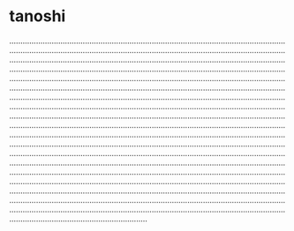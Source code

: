 # tanoshi

..................................................................................................................................................................................................................................................................................................................................................................................................................................................................................................................................................................................................................................................................................................................................................................................................................................................................................................................................................................................................................................................................................................................................................................................................................................................................................................................................................................................................................................................................................................................................................................................................................................................................................................................................................................................................................................................................................................................................................................................................................................................................................................................................................................................................................................................................................................................................................................................................................................................................................................................